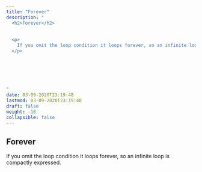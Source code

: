 ```yaml
---
title: "Forever"
description: "
  <h2>Forever</h2>
  
  
  <p>
    If you omit the loop condition it loops forever, so an infinite loop is compactly expressed.
  </p>
  

	
		
	

"
date: 03-09-2020T23:19:48
lastmod: 03-09-2020T23:19:48
draft: false
weight: -10
collapsible: false
---
```


  <h2>Forever</h2>
  
  
  <p>
    If you omit the loop condition it loops forever, so an infinite loop is compactly expressed.
  </p>
  

	
		
	


                                                